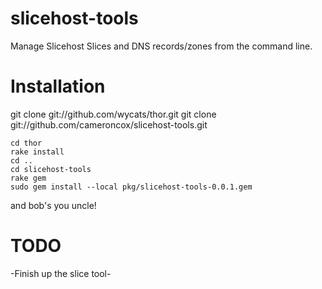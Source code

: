slicehost-tools
===============

Manage Slicehost Slices and DNS records/zones from the command line. 

Installation
============

git clone git://github.com/wycats/thor.git
git clone git://github.com/cameroncox/slicehost-tools.git

    cd thor
    rake install
    cd ..
    cd slicehost-tools
    rake gem
    sudo gem install --local pkg/slicehost-tools-0.0.1.gem

and bob's you uncle!


TODO
====

-Finish up the slice tool-